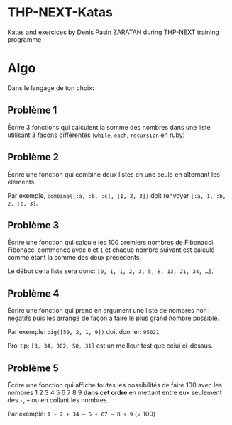 # THP-NEXT-Katas
Katas and exercices by Denis Pasin ZARATAN during THP-NEXT training programme

# Algo

Dans le langage de ton choix:

## Problème 1
Écrire 3 fonctions qui calculent la somme des nombres dans une liste utilisant 3 façons différentes 
(`while`, `each`, `recursion` en ruby)

## Problème 2
Écrire une fonction qui combine deux listes en une seule en alternant les éléments.

Par exemple, `combine([:a, :b, :c], [1, 2, 3])` doit renvoyer `[:a, 1, :b, 2, :c, 3]`.

## Problème 3
Écrire une fonction qui calcule les 100 premiers nombres de Fibonacci.
Fibonacci commence avec `0` et `1` et chaque nombre suivant est calculé comme étant la somme des deux précédents.

Le début de la liste sera donc: `[0, 1, 1, 2, 3, 5, 8, 13, 21, 34, …]`.

## Problème 4
Écrire une fonction qui prend en argument une liste de nombres non-négatifs puis les arrange de façon a faire le plus grand nombre possible.

Par exemple: `big([50, 2, 1, 9])` doit donner: `95021`

Pro-tip: `[3, 34, 302, 50, 31]` est un meilleur test que celui ci-dessus.


## Problème 5
Écrire une fonction qui affiche toutes les possibilités de faire 100 avec les nombres 1 2 3 4 5 6 7 8 9 **dans cet ordre** 
en mettant entre eux seulement des `-`, `+` ou en collant les nombres.

Par exemple: `1 + 2 + 34 – 5 + 67 – 8 + 9` (= 100)
